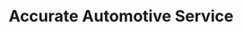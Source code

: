---
title: "Accurate Automotive Service"
url: /decatur/accurate-automotive-service/
shop: Autowerkstatt
---